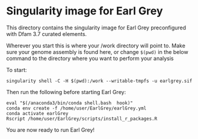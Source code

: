 # Singularity image for Earl Grey

This directory contains the singularity image for Earl Grey preconfigured with Dfam 3.7 curated elements.

Wherever you start this is where your /work directory will point to. Make sure your genome assembly is found here, or change `$(pwd)` in the below command to the directory where you want to perform your analysis

To start:
```
singularity shell -C -H $(pwd):/work --writable-tmpfs -u earlgrey.sif
```

Then run the following before starting Earl Grey:

```
eval "$(/anaconda3/bin/conda shell.bash  hook)"
conda env create -f /home/user/EarlGrey/earlGrey.yml
conda activate earlGrey
Rscript /home/user/EarlGrey/scripts/install_r_packages.R
```

You are now ready to run Earl Grey!
